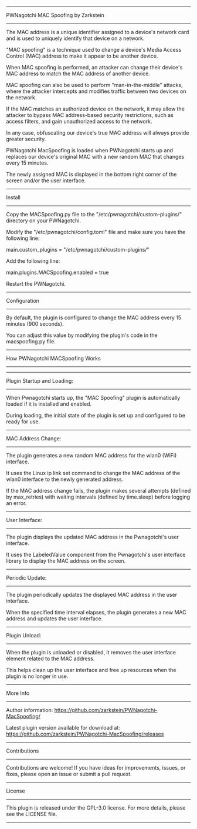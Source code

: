 *****
PWNagotchi MAC Spoofing by Zarkstein
*****

The MAC address is a unique identifier assigned to a device's network card and is used to uniquely identify that device on a network.

"MAC spoofing" is a technique used to change a device's Media Access Control (MAC) address to make it appear to be another device.

When MAC spoofing is performed, an attacker can change their device's MAC address to match the MAC address of another device.

MAC spoofing can also be used to perform "man-in-the-middle" attacks, where the attacker intercepts and modifies traffic between two devices on the network.

If the MAC matches an authorized device on the network, it may allow the attacker to bypass MAC address-based security restrictions, such as access filters, and gain unauthorized access to the network.

In any case, obfuscating our device's true MAC address will always provide greater security.

PWNagotchi MacSpoofing is loaded when PWNagotchi starts up and replaces our device's original MAC with a new random MAC that changes every 15 minutes.

The newly assigned MAC is displayed in the bottom right corner of the screen and/or the user interface.


*****
Install
*****

Copy the MACSpoofing.py file to the "/etc/pwnagotchi/custom-plugins/" directory on your PWNagotchi.

Modify the "/etc/pwnagotchi/config.toml" file and make sure you have the following line:

main.custom_plugins = "/etc/pwnagotchi/custom-plugins/"

Add the following line:

main.plugins.MACSpoofing.enabled = true

Restart the PWNagotchi.


*****
Configuration
*****

By default, the plugin is configured to change the MAC address every 15 minutes (900 seconds).

You can adjust this value by modifying the plugin's code in the macspoofing.py file.


*****
How PWNagotchi MACSpoofing Works
*****

*****
Plugin Startup and Loading:
*****

When Pwnagotchi starts up, the "MAC Spoofing" plugin is automatically loaded if it is installed and enabled.

During loading, the initial state of the plugin is set up and configured to be ready for use.


*****
MAC Address Change:
*****

The plugin generates a new random MAC address for the wlan0 (WiFi) interface.

It uses the Linux ip link set command to change the MAC address of the wlan0 interface to the newly generated address.

If the MAC address change fails, the plugin makes several attempts (defined by max_retries) with waiting intervals (defined by time.sleep) before logging an error.

*****
User Interface:
*****

The plugin displays the updated MAC address in the Pwnagotchi's user interface.

It uses the LabeledValue component from the Pwnagotchi's user interface library to display the MAC address on the screen.


*****
Periodic Update:
*****

The plugin periodically updates the displayed MAC address in the user interface.

When the specified time interval elapses, the plugin generates a new MAC address and updates the user interface.

*****
Plugin Unload:
*****

When the plugin is unloaded or disabled, it removes the user interface element related to the MAC address.

This helps clean up the user interface and free up resources when the plugin is no longer in use.

*****
More Info
*****

Author information:
https://github.com/zarkstein/PWNagotchi-MacSpoofing/

Latest plugin version available for download at:
https://github.com/zarkstein/PWNagotchi-MacSpoofing/releases

*****
Contributions
*****

Contributions are welcome! If you have ideas for improvements, issues, or fixes, please open an issue or submit a pull request.

*****
License
*****

This plugin is released under the GPL-3.0 license. For more details, please see the LICENSE file.

*****
